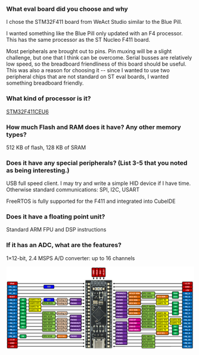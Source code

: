 ### What eval board did you choose and why

I chose the STM32F411 board from WeAct Studio similar to the Blue Pill. 

I wanted something like the Blue Pill only updated with an F4 processor. This has the same processor as the ST Nucleo F411 board. 

Most peripherals are brought out to pins. Pin muxing will be a slight challenge, but one that I think can be overcome. Serial busses are relatively low speed, so the breadboard friendliness of this board should be useful. This was also a reason for choosing it -- since I wanted to use two peripheral chips that are not standard on ST eval boards, I wanted something breadboard friendly. 


### What kind of processor is it?

[STM32F411CEU6](https://www.st.com/en/microcontrollers-microprocessors/stm32f411ce.html)

### How much Flash and RAM does it have? Any other memory types?

512 KB of flash, 128 KB of SRAM

### Does it have any special peripherals? (List 3-5 that you noted as being interesting.)

USB full speed client. I may try and write a simple HID device if I have time. Otherwise standard communications: SPI, I2C, USART

FreeRTOS is fully supported for the F411 and integrated into CubeIDE 

### Does it have a floating point unit?

Standard ARM FPU and DSP instructions

### If it has an ADC, what are the features?

1×12-bit, 2.4 MSPS A/D converter: up to 16 channels

![blackpill pinout](./blackpill-pinout.png)

